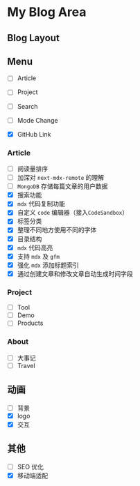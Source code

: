 # My Blog Area

## Blog Layout

## Menu

- [ ] Article
- [ ] Project
- [ ] Search

- [ ] Mode Change
- [x] GitHub Link

### Article

- [ ] 阅读量排序
- [ ] 加深对 `next-mdx-remote` 的理解
- [ ] `MongoDB` 存储每篇文章的用户数据
- [x] 搜索功能
- [x] `mdx` 代码复制功能
- [x] 自定义 `code` 编辑器（接入`CodeSandbox`）
- [x] 标签分类
- [x] 整理不同地方使用不同的字体
- [x] 目录结构
- [x] `mdx` 代码高亮
- [x] 支持 `mdx` 及 `gfm`
- [x] 强化 `mdx` 添加标题索引
- [x] 通过创建文章和修改文章自动生成时间字段

### Project

- [ ] Tool
- [ ] Demo
- [ ] Products

### About

- [ ] 大事记
- [ ] Travel

## 动画

- [ ] 背景
- [x] logo
- [x] 交互

## 其他

- [ ] SEO 优化
- [x] 移动端适配
